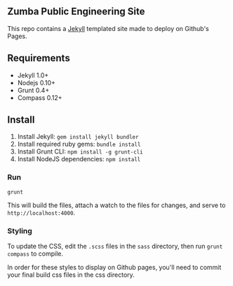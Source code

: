 ## Zumba Public Engineering Site

This repo contains a [Jekyll](https://github.com/mojombo/jekyll) templated site made
to deploy on Github's Pages.

## Requirements

* Jekyll 1.0+
* Nodejs 0.10+
* Grunt 0.4+
* Compass 0.12+

## Install

1. Install Jekyll: `gem install jekyll bundler`
1. Install required ruby gems: `bundle install`
1. Install Grunt CLI: `npm install -g grunt-cli`
1. Install NodeJS dependencies: `npm install`

### Run

```shell
grunt
```

This will build the files, attach a watch to the files for changes, and serve to `http://localhost:4000`.

### Styling

To update the CSS, edit the `.scss` files in the `sass` directory, then run `grunt compass` to compile.

In order for these styles to display on Github pages, you'll need to commit your final build css files in the css directory.
